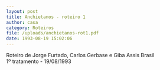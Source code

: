 ```yaml
---
layout: post
title: Anchietanos - roteiro 1
author: casa
category: Roteiros
file: /uploads/anchietanos-rot1.pdf
date: 1993-08-19 15:02:06
---
```

Roteiro de Jorge Furtado, Carlos Gerbase e Giba Assis Brasil\
1º tratamento - 19/08/1993